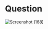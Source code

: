 # Question
![Screenshot (168)](https://github.com/aradhanayada/PW-assignment1-solution/assets/103102710/bb6fc200-1562-4297-b64f-618f72f62198)
